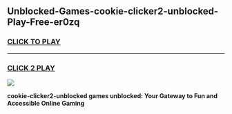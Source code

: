 
## Unblocked-Games-cookie-clicker2-unblocked-Play-Free-er0zq
<h3>
<a href="https://premium76.site?title=cookie-clicker2-unblocked&ref=23A">CLICK TO PLAY</a></h3>
<hr>

<h3>
<a href="https://premium76.site?title=cookie-clicker2-unblocked&ref=23A">CLICK 2 PLAY</a>
  
</h3>

<a href="https://premium76.site?title=cookie-clicker2-unblocked&ref=23A"><img src="https://clearcache.store/games.png"></a>


**cookie-clicker2-unblocked games unblocked: Your Gateway to Fun and Accessible Online Gaming**
